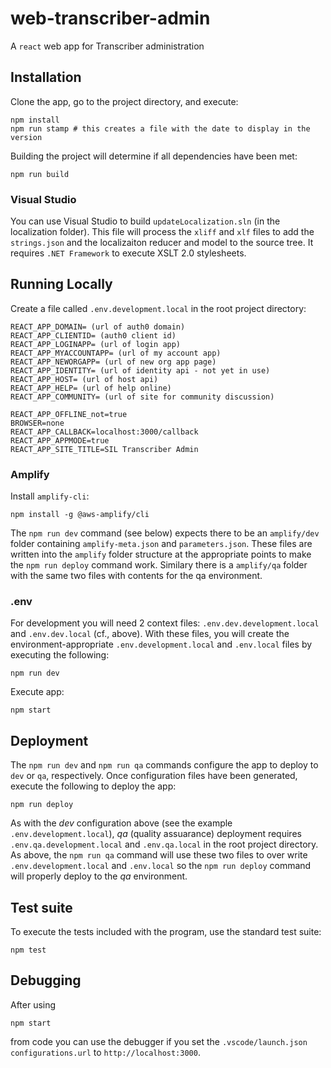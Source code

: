 web-transcriber-admin
=====================

A `react` web app for Transcriber administration

## Installation

Clone the app, go to the project directory, and execute:

```
npm install
npm run stamp # this creates a file with the date to display in the version
```

Building the project will determine if all dependencies have been met: 

```
npm run build
```

### Visual Studio

You can use Visual Studio to build `updateLocalization.sln` (in the localization folder). This file will process the `xliff` and `xlf` files to add the `strings.json` and the localizaiton reducer and model to the source tree. It requires `.NET Framework` to execute XSLT 2.0 stylesheets.

## Running Locally

Create a file called `.env.development.local` in the root project directory:

```
REACT_APP_DOMAIN= (url of auth0 domain)
REACT_APP_CLIENTID= (auth0 client id)
REACT_APP_LOGINAPP= (url of login app)
REACT_APP_MYACCOUNTAPP= (url of my account app)
REACT_APP_NEWORGAPP= (url of new org app page)
REACT_APP_IDENTITY= (url of identity api - not yet in use)
REACT_APP_HOST= (url of host api)
REACT_APP_HELP= (url of help online)
REACT_APP_COMMUNITY= (url of site for community discussion)

REACT_APP_OFFLINE_not=true
BROWSER=none
REACT_APP_CALLBACK=localhost:3000/callback
REACT_APP_APPMODE=true
REACT_APP_SITE_TITLE=SIL Transcriber Admin
```

### Amplify 

Install `amplify-cli`:

```
npm install -g @aws-amplify/cli
```

The `npm run dev` command (see below) expects there to be an `amplify/dev` folder containing `amplify-meta.json` and `parameters.json`. These files are written into the `amplify` folder structure at the appropriate points to make the `npm run deploy` command work. Similary there is a `amplify/qa` folder with the same two files with contents for the qa environment.

### .env 

For development you will need 2 context files: `.env.dev.development.local` and `.env.dev.local` (cf., above). With these files, you will create the environment-appropriate `.env.development.local` and `.env.local` files by executing the following:

```
npm run dev
```

Execute app:

```
npm start
```

## Deployment

The `npm run dev` and `npm run qa` commands configure the app to deploy to `dev` or `qa`, respectively. Once configuration files have been generated, execute the following to deploy the app:

```
npm run deploy
```

As with the _dev_ configuration above (see the example `.env.development.local`), _qa_ (quality assuarance) deployment requires `.env.qa.development.local` and `.env.qa.local` in the root project directory. As above, the `npm run qa` command will use these two files to over write `.env.development.local` and `.env.local` so the `npm run deploy` command will properly deploy to the _qa_ environment.

## Test suite

To execute the tests included with the program, use the standard test suite:

```
npm test
```

## Debugging

After using

```
npm start
```

from code you can use the debugger if you set the `.vscode/launch.json configurations.url` to `http://localhost:3000`.

